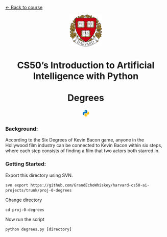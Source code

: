 [<- Back to course](../README.md)

<p align="center"><a href="https://cs50.harvard.edu/ai/2020">
  <img src="https://github.com/GrandEchoWhiskey/grandechowhiskey/blob/main/icons/course/harvard100.png" /><br>
</a></p>
<h1 align="center">CS50’s Introduction to Artificial Intelligence with Python<br><br>Degrees</h1>

<p align="center"><a href="#">
  <img src="https://github.com/GrandEchoWhiskey/grandechowhiskey/blob/main/icons/programming/python.png" />
</a></p>

### Background:
According to the Six Degrees of Kevin Bacon game, anyone in the Hollywood film industry can be connected to Kevin Bacon within six steps, where each step consists of finding a film that two actors both starred in.

### Getting Started:
Export this directory using SVN.
```
svn export https://github.com/GrandEchoWhiskey/harvard-cs50-ai-projects/trunk/proj-0-degrees
```
Change directory
```
cd proj-0-degrees
```
Now run the script
```
python degrees.py [directory]
```
